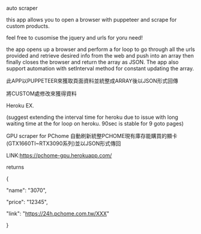 auto scraper

this app allows you to open a browser with puppeteer and scrape for custom products.

feel free to cusomise the jquery and urls for yoru need!

the app opens up a browser and perform a for loop to go through all the urls provided and retrieve desired info from the web and push into an array then finally closes the browser and return the array as JSON. The app also support automation with setInterval method for constant updating the array.

此APP以PUPPETEER來獲取頁面資料並統整成ARRAY後以JSON形式回傳

將CUSTOM處修改來獲得資料


Heroku  EX.

(suggest extending the interval time for heroku due to issue with long waiting time at the for loop on heroku. 90sec is stable for 9 goto pages)


GPU scraper for PChome
自動刷新統整PCHOME現有庫存能購買的顯卡(GTX1660TI~RTX3090系列)並以JSON形式傳回

LINK:https://pchome-gpu.herokuapp.com/

returns 

{

"name": "3070",

"price": "12345",

"link": "https://24h.pchome.com.tw/XXX"

}
